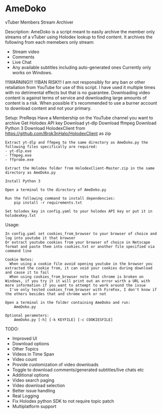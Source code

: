 # AmeDoko
vTuber Members Stream Archiver

Description:
  AmeDoko is a script meant to easily archive the member only streams of a vTuber using Holodex lookup to find content.
  It archives the following from each memebers only stream:
   - Stream video
   - Comments
   - Live Chat
   - Any available subtitles including auto-generated ones
  Currently only works on Windows.


!!!WARNING!!!
  !!!BAN RISK!!!
  I am not responsibly for any ban or other retaliation from YouTube for use of this script.
  I have used it multiple times with no detrimental effects but that is no guarantee.
  Downloading video content is against terms of service and downloading large amounts of content is a risk.
  When possible it's recommended to use a burner account to download content and not your primary.
  
Setup:
    PreReqs
        Have a Membership on the YouTube channel you want to archive 
        Get Holodex API key
        Download yt-dlp
        Download ffmpeg
        Download Python 3
        Download HolodexClient from https://github.com/Brok3nHalo/HolodexClient as zip
        
    Extract yt-dlp and ffmpeg to the same directory as AmeDoko.py the following files specifically are required:
    - yt-dlp.exe
    - ffmpeg.exe
    - ffprobe.exe

    Extract the Holodex folder from HolodexClient-Master.zip in the same directory as AmeDoko.py

    Install Python 3

    Open a terminal to the directory of AmeDoko.py

    Run the following command to install dependencies:
        pip install -r requirements.txt

    Set holodex_key in config.yaml to your holodex API key or put it in holodexKey.txt

Usage:

    In config.yaml set cookies_from_browser to your browser of choice and log into youtube it that browser
    Or extract youtube cookies from your browser of choice in Netscape format and paste them into cookies.txt or another file specified via command line

    Cookie Notes:
      When using a cookie file avoid opening youtube in the browser you extracted the cookie from, it can void your cookies during download and cause it to fail
      When using cookies_from_browser note that chrome is broken on Windows, if you try it it will print out an error wirth a URL with more information if you want to attempt to work around the issue
      I've only tested cookies_from_browser with FireFox, I don't know if the others besides that and chrome work or not

    Open a terminal in the folder containing AmeDoko and run:
        AmeDoko.py

    Optional perameters:
        AmeDoko.py [-h] [-k KEYFILE] [-c COOKIESFILE]

TODO:
 - Improved UI
 - Download options
  - Other Topics
  - Videos in Time Span
  - Video count
  - Provide customization of video downloads
   - Toggle to download comments/generated subtitles/live chats etc
   - Additional options
 - Video search paging
 - Video download selection
 - Better issue handling
 - Real Logging
 - Fix Holodex python SDK to not require topic patch
 - Multiplatform support

